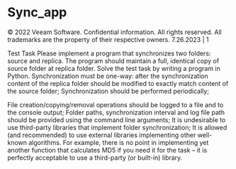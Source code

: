 # Sync_app

© 2022 Veeam Software. Confidential information. All rights reserved. All trademarks are the property of their respective owners. 7.26.2023 | 1
 
Test Task 
Please implement a program that synchronizes two folders: source and 
replica. The program should maintain a full, identical copy of source 
folder at replica folder. Solve the test task by writing a program in 
Python. 
Synchronization must be one-way: after the synchronization content of the 
 replica folder should be modified to exactly match content of the source 
 folder; 
Synchronization should be performed periodically;
 
File creation/copying/removal operations should be logged to a file and to the 
 console output; 
Folder paths, synchronization interval and log file path should be provided 
 using the command line arguments; 
It is undesirable to use third-party libraries that implement folder 
 synchronization; 
It is allowed (and recommended) to use external libraries implementing other 
 well-known algorithms. For example, there is no point in implementing yet 
 another function that calculates MD5 if you need it for the task – it is perfectly 
 acceptable to use a third-party (or built-in) library. 
